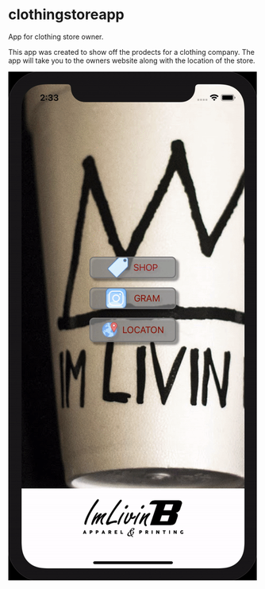 # clothingstoreapp
App for clothing store owner. 

This app was created to show off the prodects for a clothing company. The app will take you to the owners website along with the location of the store. 

![](ezgif.com-gif-maker14.39.23.gif)
